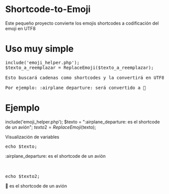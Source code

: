 # Shortcode-to-Emoji
Este pequeño proyecto convierte los emojis shortcodes a codificación del emoji en UTF8

# Uso muy simple
<pre>include('emoji_helper.php');
$texto_a_reemplazar = ReplaceEmoji($texto_a_reemplazar);

Esto buscará cadenas como shortcodes y la convertirá en UTF8 emoji

Por ejemplo: :airplane_departure: será convertido a 🛫
</pre>

# Ejemplo

include('emoji_helper.php');
$texto = ":airplane_departure: es el shortcode de un avión";
$texto2 = ReplaceEmoji($texto);


Visualización de variables
<pre>echo $texto;</pre>
:airplane_departure: es el shortcode de un avión
<br><br><br>
<pre>echo $texto2;</pre>
🛫 es el shortcode de un avión



